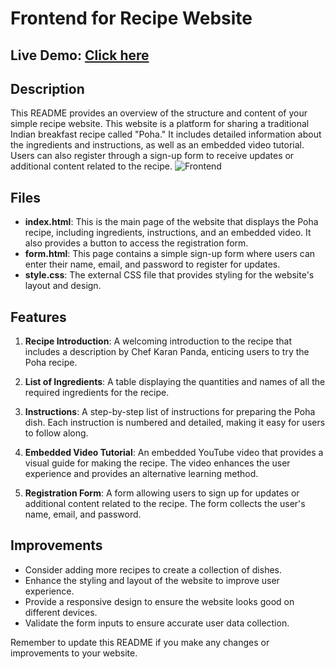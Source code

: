 # Frontend for Recipe Website

## Live Demo: [Click here](https://food-recipe-frontend.netlify.app)
## Description
This README provides an overview of the structure and content of your simple recipe website.
This website is a platform for sharing a traditional Indian breakfast recipe called "Poha." It includes detailed information about the ingredients and instructions, as well as an embedded video tutorial. Users can also register through a sign-up form to receive updates or additional content related to the recipe.
![Frontend](image.png)

## Files
- **index.html**: This is the main page of the website that displays the Poha recipe, including ingredients, instructions, and an embedded video. It also provides a button to access the registration form.
- **form.html**: This page contains a simple sign-up form where users can enter their name, email, and password to register for updates.
- **style.css**: The external CSS file that provides styling for the website's layout and design.

## Features
1. **Recipe Introduction**: A welcoming introduction to the recipe that includes a description by Chef Karan Panda, enticing users to try the Poha recipe.

2. **List of Ingredients**: A table displaying the quantities and names of all the required ingredients for the recipe.

3. **Instructions**: A step-by-step list of instructions for preparing the Poha dish. Each instruction is numbered and detailed, making it easy for users to follow along.

4. **Embedded Video Tutorial**: An embedded YouTube video that provides a visual guide for making the recipe. The video enhances the user experience and provides an alternative learning method.

5. **Registration Form**: A form allowing users to sign up for updates or additional content related to the recipe. The form collects the user's name, email, and password.

## Improvements
- Consider adding more recipes to create a collection of dishes.
- Enhance the styling and layout of the website to improve user experience.
- Provide a responsive design to ensure the website looks good on different devices.
- Validate the form inputs to ensure accurate user data collection.

Remember to update this README if you make any changes or improvements to your website.
